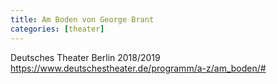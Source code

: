 ```yaml
---
title: Am Boden von George Brant
categories: [theater]
---
```


Deutsches Theater Berlin 2018/2019
https://www.deutschestheater.de/programm/a-z/am_boden/#
